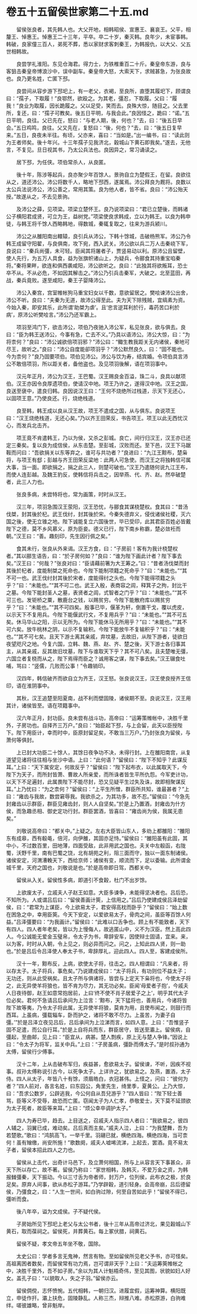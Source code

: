 # 卷五十五留侯世家第二十五.md

　　留侯张良者，其先韩人也。大父开地，相韩昭侯、宣惠王、襄哀王。父平，相釐王、悼惠王。悼惠王二十三年，平卒。卒二十岁，秦灭韩。良年少，未宦事韩。韩破，良家僮三百人，弟死不葬，悉以家财求客刺秦王，为韩报仇，以大父、父五世相韩故。

　　良尝学礼淮阳。东见仓海君。得力士，为铁椎重百二十斤。秦皇帝东游，良与客狙击秦皇帝博浪沙中，误中副车。秦皇帝大怒，大索天下，求贼甚急，为张良故也。良乃更名姓，亡匿下邳。

　　良尝间从容步游下邳圯上，有一老父，衣褐，至良所，直堕其履圯下，顾谓良曰：“孺子，下取履！”良鄂然，欲殴之。为其老，彊忍，下取履。父曰：“履我！”良业为取履，因长跪履之。父以足受，笑而去。良殊大惊，随目之。父去里所，复还，曰：“孺子可教矣。後五日平明，与我会此。”良因怪之，跪曰：“诺。”五日平明，良往。父已先在，怒曰：“与老人期，後，何也？”去，曰：“後五日早会。”五日鸡鸣，良往。父又先在，复怒曰：“後，何也？”去，曰：“後五日复早来。”五日，良夜未半往。有顷，父亦来，喜曰：“当如是。”出一编书，曰：“读此则为王者师矣。後十年兴。十三年孺子见我济北，穀城山下黄石即我矣。”遂去，无他言，不复见。旦日视其书，乃太公兵法也。良因异之，常习诵读之。

　　居下邳，为任侠。项伯常杀人，从良匿。

　　後十年，陈涉等起兵，良亦聚少年百馀人。景驹自立为楚假王，在留。良欲往从之，道还沛公。沛公将数千人，略地下邳西，遂属焉。沛公拜良为厩将。良数以太公兵法说沛公，沛公善之，常用其策。良为他人者，皆不省。良曰：“沛公殆天授。”故遂从之，不去见景驹。

　　及沛公之薛，见项梁。项梁立楚怀王。良乃说项梁曰：“君已立楚後，而韩诸公子横阳君成贤，可立为王，益树党。”项梁使良求韩成，立以为韩王。以良为韩申徒，与韩王将千馀人西略韩地，得数城，秦辄复取之，往来为游兵颍川。

　　沛公之从雒阳南出轘辕，良引兵从沛公，下韩十馀城，击破杨熊军。沛公乃令韩王成留守阳翟，与良俱南，攻下宛，西入武关。沛公欲以兵二万人击秦峣下军，良说曰：“秦兵尚彊，未可轻。臣闻其将屠者子，贾竖易动以利。原沛公且留壁，使人先行，为五万人具食，益为张旗帜诸山上，为疑兵，令郦食其持重宝啗秦将。”秦将果畔，欲连和俱西袭咸阳，沛公欲听之。良曰：“此独其将欲叛耳，恐士卒不从。不从必危，不如因其解击之。”沛公乃引兵击秦军，大破之。北至蓝田，再战，秦兵竟败。遂至咸阳，秦王子婴降沛公。

　　沛公入秦宫，宫室帷帐狗马重宝妇女以千数，意欲留居之。樊哙谏沛公出舍，沛公不听。良曰：“夫秦为无道，故沛公得至此。夫为天下除残贼，宜缟素为资。今始入秦，即安其乐，此所谓‘助桀为虐’。且‘忠言逆耳利於行，毒药苦口利於病’，原沛公听樊哙言。”沛公乃还军霸上。

　　项羽至鸿门下，欲击沛公，项伯乃夜驰入沛公军，私见张良，欲与俱去。良曰：“臣为韩王送沛公，今事有急，亡去不义。”乃具以语沛公。沛公大惊，曰：“为将柰何？”良曰：“沛公诚欲倍项羽邪？”沛公曰：“鲰生教我距关无内诸侯，秦地可尽王，故听之。”良曰：“沛公自度能卻项羽乎？”沛公默然良久，曰：“固不能也。今为柰何？”良乃固要项伯。项伯见沛公。沛公与饮为寿，结宾婚。令项伯具言沛公不敢倍项羽，所以距关者，备他盗也。及见项羽後解，语在项羽事中。

　　汉元年正月，沛公为汉王，王巴蜀。汉王赐良金百溢，珠二斗，良具以献项伯。汉王亦因令良厚遗项伯，使请汉中地。项王乃许之，遂得汉中地。汉王之国，良送至襃中，遣良归韩。良因说汉王曰：“王何不烧绝所过栈道，示天下无还心，以固项王意。”乃使良还。行，烧绝栈道。

　　良至韩，韩王成以良从汉王故，项王不遣成之国，从与俱东。良说项王曰：“汉王烧绝栈道，无还心矣。”乃以齐王田荣反，书告项王。项王以此无西忧汉心，而发兵北击齐。

　　项王竟不肯遣韩王，乃以为侯，又杀之彭城。良亡，间行归汉王，汉王亦已还定三秦矣。复以良为成信侯，从东击楚。至彭城，汉败而还。至下邑，汉王下马踞鞍而问曰：“吾欲捐关以东等弃之，谁可与共功者？”良进曰：“九江王黥布，楚枭将，与项王有郄；彭越与齐王田荣反梁地：此两人可急使。而汉王之将独韩信可属大事，当一面。即欲捐之，捐之此三人，则楚可破也。”汉王乃遣随何说九江王布，而使人连彭越。及魏王豹反，使韩信将兵击之，因举燕、代、齐、赵。然卒破楚者，此三人力也。

　　张良多病，未尝特将也，常为画策，时时从汉王。

　　汉三年，项羽急围汉王荥阳，汉王恐忧，与郦食其谋桡楚权。食其曰：“昔汤伐桀，封其後於杞。武王伐纣，封其後於宋。今秦失德弃义，侵伐诸侯社稷，灭六国之後，使无立锥之地。陛下诚能复立六国後世，毕已受印，此其君臣百姓必皆戴陛下之德，莫不乡风慕义，原为臣妾。德义已行，陛下南乡称霸，楚必敛衽而朝。”汉王曰：“善。趣刻印，先生因行佩之矣。”

　　食其未行，张良从外来谒。汉王方食，曰：“子房前！客有为我计桡楚权者。”其以郦生语告，曰：“於子房何如？”良曰：“谁为陛下画此计者？陛下事去矣。”汉王曰：“何哉？”张良对曰：“臣请藉前箸为大王筹之。”曰：“昔者汤伐桀而封其後於杞者，度能制桀之死命也。今陛下能制项籍之死命乎？”曰：“未能也。”“其不可一也。武王伐纣封其後於宋者，度能得纣之头也。今陛下能得项籍之头乎？”曰：“未能也。”“其不可二也。武王入殷，表商容之闾，释箕子之拘，封比干之墓。今陛下能封圣人之墓，表贤者之闾，式智者之门乎？”曰：“未能也。”“其不可三也。发钜桥之粟，散鹿台之钱，以赐贫穷。今陛下能散府库以赐贫穷乎？”曰：“未能也。”“其不可四矣。殷事已毕，偃革为轩，倒置干戈，覆以虎皮，以示天下不复用兵。今陛下能偃武行文，不复用兵乎？”曰：“未能也。”“其不可五矣。休马华山之阳，示以无所为。今陛下能休马无所用乎？”曰：“未能也。”“其不可六矣。放牛桃林之阴，以示不复输积。今陛下能放牛不复输积乎？”曰：“未能也。”“其不可七矣。且天下游士离其亲戚，弃坟墓，去故旧，从陛下游者，徒欲日夜望咫尺之地。今复六国，立韩、魏、燕、赵、齐、楚之後，天下游士各归事其主，从其亲戚，反其故旧坟墓，陛下与谁取天下乎？其不可八矣。且夫楚唯无彊，六国立者复桡而从之，陛下焉得而臣之？诚用客之谋，陛下事去矣。”汉王辍食吐哺，骂曰：“竖儒，几败而公事！”令趣销印。

　　汉四年，韩信破齐而欲自立为齐王，汉王怒。张良说汉王，汉王使良授齐王信印，语在淮阴事中。

　　其秋，汉王追楚至阳夏南，战不利而壁固陵，诸侯期不至。良说汉王，汉王用其计，诸侯皆至。语在项籍事中。

　　汉六年正月，封功臣。良未尝有战斗功，高帝曰：“运筹策帷帐中，决胜千里外，子房功也。自择齐三万户。”良曰：“始臣起下邳，与上会留，此天以臣授陛下。陛下用臣计，幸而时中，臣原封留足矣，不敢当三万户。”乃封张良为留侯，与萧何等俱封。

　　上已封大功臣二十馀人，其馀日夜争功不决，未得行封。上在雒阳南宫，从复道望见诸将往往相与坐沙中语。上曰：“此何语？”留侯曰：“陛下不知乎？此谋反耳。”上曰：“天下属安定，何故反乎？”留侯曰：“陛下起布衣，以此属取天下，今陛下为天子，而所封皆萧、曹故人所亲爱，而所诛者皆生平所仇怨。今军吏计功，以天下不足遍封，此属畏陛下不能尽封，恐又见疑平生过失及诛，故即相聚谋反耳。”上乃忧曰：“为之柰何？”留侯曰：“上平生所憎，群臣所共知，谁最甚者？”上曰：“雍齿与我故，数尝窘辱我。我欲杀之，为其功多，故不忍。”留侯曰：“今急先封雍齿以示群臣，群臣见雍齿封，则人人自坚矣。”於是上乃置酒，封雍齿为什方侯，而急趣丞相、御史定功行封。群臣罢酒，皆喜曰：“雍齿尚为侯，我属无患矣。”

　　刘敬说高帝曰：“都关中。”上疑之。左右大臣皆山东人，多劝上都雒阳：“雒阳东有成皋，西有殽黾，倍河，向伊雒，其固亦足恃。”留侯曰：“雒阳虽有此固，其中小，不过数百里，田地薄，四面受敌，此非用武之国也。夫关中左殽函，右陇蜀，沃野千里，南有巴蜀之饶，北有胡苑之利，阻三面而守，独以一面东制诸侯。诸侯安定，河渭漕輓天下，西给京师；诸侯有变，顺流而下，足以委输。此所谓金城千里，天府之国也，刘敬说是也。”於是高帝即日驾，西都关中。

　　留侯从入关。留侯性多病，即道引不食穀，杜门不出岁馀。

　　上欲废太子，立戚夫人子赵王如意。大臣多谏争，未能得坚决者也。吕后恐，不知所为。人或谓吕后曰：“留侯善画计筴，上信用之。”吕后乃使建成侯吕泽劫留侯，曰：“君常为上谋臣，今上欲易太子，君安得高枕而卧乎？”留侯曰：“始上数在困急之中，幸用臣筴。今天下安定，以爱欲易太子，骨肉之间，虽臣等百馀人何益。”吕泽彊要曰：“为我画计。”留侯曰：“此难以口舌争也。顾上有不能致者，天下有四人。四人者年老矣，皆以为上慢侮人，故逃匿山中，义不为汉臣。然上高此四人。今公诚能无爱金玉璧帛，令太子为书，卑辞安车，因使辩士固请，宜来。来，以为客，时时从入朝，令上见之，则必异而问之。问之，上知此四人贤，则一助也。”於是吕后令吕泽使人奉太子书，卑辞厚礼，迎此四人。四人至，客建成侯所。

　　汉十一年，黥布反，上病，欲使太子将，往击之。四人相谓曰：“凡来者，将以存太子。太子将兵，事危矣。”乃说建成侯曰：“太子将兵，有功则位不益太子；无功还，则从此受祸矣。且太子所与俱诸将，皆尝与上定天下枭将也，今使太子将之，此无异使羊将狼也，皆不肯为尽力，其无功必矣。臣闻‘母爱者子抱’，今戚夫人日夜待御，赵王如意常抱居前，上曰‘终不使不肖子居爱子之上’，明乎其代太子位必矣。君何不急请吕后承间为上泣言：‘黥布，天下猛将也，善用兵，今诸将皆陛下故等夷，乃令太子将此属，无异使羊将狼，莫肯为用，且使布闻之，则鼓行而西耳。上虽病，彊载辎车，卧而护之，诸将不敢不尽力。上虽苦，为妻子自彊。’”於是吕泽立夜见吕后，吕后承间为上泣涕而言，如四人意。上曰：“吾惟竖子固不足遣，而公自行耳。”於是上自将兵而东，群臣居守，皆送至灞上。留侯病，自彊起，至曲邮，见上曰：“臣宜从，病甚。楚人剽疾，原上无与楚人争锋。”因说上曰：“令太子为将军，监关中兵。”上曰：“子房虽病，彊卧而傅太子。”是时叔孙通为太傅，留侯行少傅事。

　　汉十二年，上从击破布军归，疾益甚，愈欲易太子。留侯谏，不听，因疾不视事。叔孙太傅称说引古今，以死争太子。上详许之，犹欲易之。及燕，置酒，太子侍。四人从太子，年皆八十有馀，须眉皓白，衣冠甚伟。上怪之，问曰：“彼何为者？”四人前对，各言名姓，曰东园公，角里先生，绮里季，夏黄公。上乃大惊，曰：“吾求公数岁，公辟逃我，今公何自从吾兒游乎？”四人皆曰：“陛下轻士善骂，臣等义不受辱，故恐而亡匿。窃闻太子为人仁孝，恭敬爱士，天下莫不延颈欲为太子死者，故臣等来耳。”上曰：“烦公幸卒调护太子。”

　　四人为寿已毕，趋去。上目送之，召戚夫人指示四人者曰：“我欲易之，彼四人辅之，羽翼已成，难动矣。吕后真而主矣。”戚夫人泣，上曰：“为我楚舞，吾为若楚歌。”歌曰：“鸿鹄高飞，一举千里。羽翮已就，横绝四海。横绝四海，当可柰何！虽有矰缴，尚安所施！”歌数阕，戚夫人嘘唏流涕，上起去，罢酒。竟不易太子者，留侯本招此四人之力也。

　　留侯从上击代，出奇计马邑下，及立萧何相国，所与上从容言天下事甚众，非天下所以存亡，故不著。留侯乃称曰：“家世相韩，及韩灭，不爱万金之资，为韩报雠彊秦，天下振动。今以三寸舌为帝者师，封万户，位列侯，此布衣之极，於良足矣。原弃人间事，欲从赤松子游耳。”乃学辟穀，道引轻身。会高帝崩，吕后德留侯，乃彊食之，曰：“人生一世间，如白驹过隙，何至自苦如此乎！”留侯不得已，彊听而食。

　　後八年卒，谥为文成侯。子不疑代侯。

　　子房始所见下邳圯上老父与太公书者，後十三年从高帝过济北，果见穀城山下黄石，取而葆祠之。留侯死，并葬黄石。每上冢伏腊，祠黄石。

　　留侯不疑，孝文帝五年坐不敬，国除。

　　太史公曰：学者多言无鬼神，然言有物。至如留侯所见老父予书，亦可怪矣。高祖离困者数矣，而留侯常有功力焉，岂可谓非天乎？上曰：“夫运筹筴帷帐之中，决胜千里外，吾不如子房。”余以为其人计魁梧奇伟，至见其图，状貌如妇人好女。盖孔子曰：“以貌取人，失之子羽。”留侯亦云。

　　留侯倜傥，志怀愤惋。五代相韩，一朝归汉。进履宜假，运筹神算。横阳既立，申徒作扞。灞上扶危，固陵静乱。人称三杰，辩推八难。赤松原游，白驹难绊。嗟彼雄略，曾非魁岸。